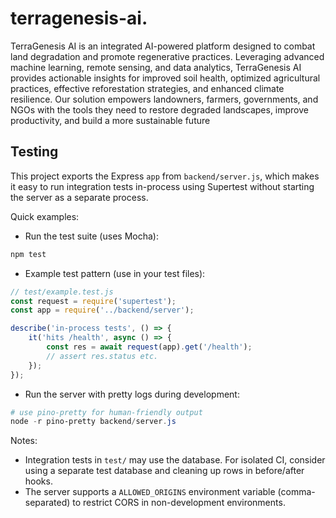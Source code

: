 

# terragenesis-ai.

TerraGenesis AI is an integrated AI-powered platform designed to combat land degradation and promote regenerative practices. Leveraging advanced machine learning, remote sensing, and data analytics, TerraGenesis AI provides actionable insights for improved soil health, optimized agricultural practices, effective reforestation strategies, and enhanced climate resilience. Our solution empowers landowners, farmers, governments, and NGOs with the tools they need to restore degraded landscapes, improve productivity, and build a more sustainable future


## Testing

This project exports the Express `app` from `backend/server.js`, which makes it easy to run integration tests in-process using Supertest without starting the server as a separate process.

Quick examples:

- Run the test suite (uses Mocha):

```powershell
npm test
```

- Example test pattern (use in your test files):

```js
// test/example.test.js
const request = require('supertest');
const app = require('../backend/server');

describe('in-process tests', () => {
	it('hits /health', async () => {
		const res = await request(app).get('/health');
		// assert res.status etc.
	});
});
```

- Run the server with pretty logs during development:

```powershell
# use pino-pretty for human-friendly output
node -r pino-pretty backend/server.js
```

Notes:
- Integration tests in `test/` may use the database. For isolated CI, consider using a separate test database and cleaning up rows in before/after hooks.
- The server supports a `ALLOWED_ORIGINS` environment variable (comma-separated) to restrict CORS in non-development environments.
